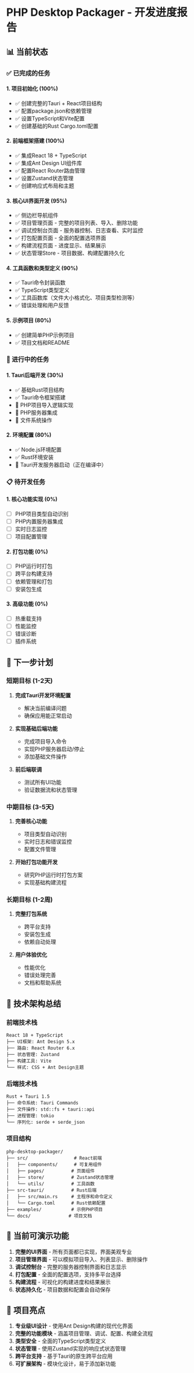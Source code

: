# PHP Desktop Packager - 开发进度报告

## 📊 当前状态

### ✅ 已完成的任务

#### 1. 项目初始化 (100%)
- ✅ 创建完整的Tauri + React项目结构
- ✅ 配置package.json和依赖管理
- ✅ 设置TypeScript和Vite配置
- ✅ 创建基础的Rust Cargo.toml配置

#### 2. 前端框架搭建 (100%)
- ✅ 集成React 18 + TypeScript
- ✅ 集成Ant Design UI组件库
- ✅ 配置React Router路由管理
- ✅ 设置Zustand状态管理
- ✅ 创建响应式布局和主题

#### 3. 核心UI界面开发 (95%)
- ✅ 侧边栏导航组件
- ✅ 项目管理页面 - 完整的项目列表、导入、删除功能
- ✅ 调试控制台页面 - 服务器控制、日志查看、实时监控
- ✅ 打包配置页面 - 全面的配置选项界面
- ✅ 构建流程页面 - 进度显示、结果展示
- ✅ 状态管理Store - 项目数据、构建配置持久化

#### 4. 工具函数和类型定义 (90%)
- ✅ Tauri命令封装函数
- ✅ TypeScript类型定义
- ✅ 工具函数库（文件大小格式化、项目类型检测等）
- ✅ 错误处理和用户反馈

#### 5. 示例项目 (80%)
- ✅ 创建简单PHP示例项目
- ✅ 项目文档和README

### 🔄 进行中的任务

#### 1. Tauri后端开发 (30%)
- ✅ 基础Rust项目结构
- ✅ Tauri命令框架搭建
- 🔄 PHP项目导入逻辑实现
- 🔄 PHP服务器集成
- 🔄 文件系统操作

#### 2. 环境配置 (80%)
- ✅ Node.js环境配置
- ✅ Rust环境安装
- 🔄 Tauri开发服务器启动（正在编译中）

### 📋 待开发任务

#### 1. 核心功能实现 (0%)
- [ ] PHP项目类型自动识别
- [ ] PHP内置服务器集成
- [ ] 实时日志监控
- [ ] 项目配置管理

#### 2. 打包功能 (0%)
- [ ] PHP运行时打包
- [ ] 跨平台构建支持
- [ ] 依赖管理和打包
- [ ] 安装包生成

#### 3. 高级功能 (0%)
- [ ] 热重载支持
- [ ] 性能监控
- [ ] 错误诊断
- [ ] 插件系统

## 🎯 下一步计划

### 短期目标 (1-2天)
1. **完成Tauri开发环境配置**
   - 解决当前编译问题
   - 确保应用能正常启动

2. **实现基础后端功能**
   - 完成项目导入命令
   - 实现PHP服务器启动/停止
   - 添加基础文件操作

3. **前后端联调**
   - 测试所有UI功能
   - 验证数据流和状态管理

### 中期目标 (3-5天)
1. **完善核心功能**
   - 项目类型自动识别
   - 实时日志和错误监控
   - 配置文件管理

2. **开始打包功能开发**
   - 研究PHP运行时打包方案
   - 实现基础构建流程

### 长期目标 (1-2周)
1. **完整打包系统**
   - 跨平台支持
   - 安装包生成
   - 依赖自动处理

2. **用户体验优化**
   - 性能优化
   - 错误处理完善
   - 文档和帮助系统

## 🔧 技术架构总结

### 前端技术栈
```
React 18 + TypeScript
├── UI框架: Ant Design 5.x
├── 路由: React Router 6.x
├── 状态管理: Zustand
├── 构建工具: Vite
└── 样式: CSS + Ant Design主题
```

### 后端技术栈
```
Rust + Tauri 1.5
├── 命令系统: Tauri Commands
├── 文件操作: std::fs + tauri::api
├── 进程管理: tokio
└── 序列化: serde + serde_json
```

### 项目结构
```
php-desktop-packager/
├── src/                 # React前端
│   ├── components/      # 可复用组件
│   ├── pages/          # 页面组件
│   ├── store/          # Zustand状态管理
│   └── utils/          # 工具函数
├── src-tauri/          # Rust后端
│   ├── src/main.rs     # 主程序和命令定义
│   └── Cargo.toml      # Rust依赖配置
├── examples/           # 示例PHP项目
└── docs/              # 项目文档
```

## 🚀 当前可演示功能

1. **完整的UI界面** - 所有页面都已实现，界面美观专业
2. **项目管理界面** - 可以模拟项目导入、列表显示、删除操作
3. **调试控制台** - 完整的服务器控制界面和日志显示
4. **打包配置** - 全面的配置选项，支持多平台选择
5. **构建流程** - 可视化的构建进度和结果展示
6. **状态持久化** - 项目数据和配置会自动保存

## 🎉 项目亮点

1. **专业级UI设计** - 使用Ant Design构建的现代化界面
2. **完整的功能模块** - 涵盖项目管理、调试、配置、构建全流程
3. **类型安全** - 全面的TypeScript类型定义
4. **状态管理** - 使用Zustand实现的响应式状态管理
5. **跨平台支持** - 基于Tauri的原生跨平台应用
6. **可扩展架构** - 模块化设计，易于添加新功能
